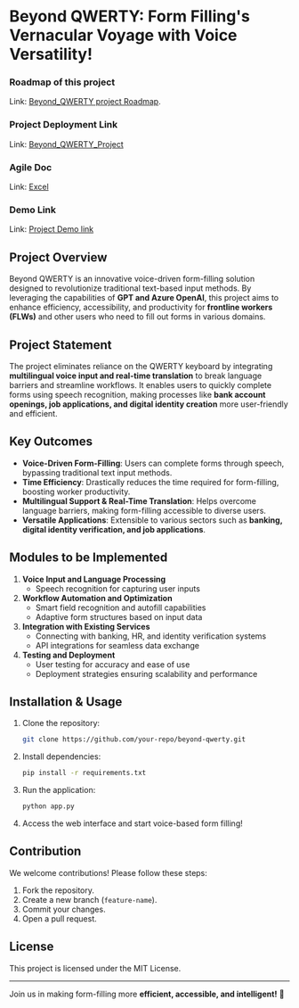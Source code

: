 
# Beyond QWERTY: Form Filling's Vernacular Voyage with Voice Versatility!

### Roadmap of this project
Link: [Beyond_QWERTY project Roadmap](https://lucid.app/lucidspark/7c318592-1fa8-46b2-8d6a-37c798535972/edit?viewport_loc=-2081%2C-404%2C3241%2C1467%2C0_0&invitationId=inv_9eecbf5c-374f-469f-b352-883f57a63486).

### Project Deployment Link
Link: [Beyond_QWERTY_Project](https://beyond-qwerty.vercel.app/) 
### Agile Doc
Link: [Excel](./Agile_Infosys_Springboard.xlsx)
### Demo Link
Link: [Project Demo link](https://drive.google.com/drive/folders/1Se5P3M0H2lLhc2FrhabsSIWj8r28BOpD)


## Project Overview
Beyond QWERTY is an innovative voice-driven form-filling solution designed to revolutionize traditional text-based input methods. By leveraging the capabilities of **GPT and Azure OpenAI**, this project aims to enhance efficiency, accessibility, and productivity for **frontline workers (FLWs)** and other users who need to fill out forms in various domains.

## Project Statement
The project eliminates reliance on the QWERTY keyboard by integrating **multilingual voice input and real-time translation** to break language barriers and streamline workflows. It enables users to quickly complete forms using speech recognition, making processes like **bank account openings, job applications, and digital identity creation** more user-friendly and efficient.

## Key Outcomes
- **Voice-Driven Form-Filling**: Users can complete forms through speech, bypassing traditional text input methods.
- **Time Efficiency**: Drastically reduces the time required for form-filling, boosting worker productivity.
- **Multilingual Support & Real-Time Translation**: Helps overcome language barriers, making form-filling accessible to diverse users.
- **Versatile Applications**: Extensible to various sectors such as **banking, digital identity verification, and job applications**.

## Modules to be Implemented
1. **Voice Input and Language Processing**
   - Speech recognition for capturing user inputs
2. **Workflow Automation and Optimization**
   - Smart field recognition and autofill capabilities
   - Adaptive form structures based on input data
3. **Integration with Existing Services**
   - Connecting with banking, HR, and identity verification systems
   - API integrations for seamless data exchange
4. **Testing and Deployment**
   - User testing for accuracy and ease of use
   - Deployment strategies ensuring scalability and performance



## Installation & Usage
1. Clone the repository:
   ```sh
   git clone https://github.com/your-repo/beyond-qwerty.git
   ```
2. Install dependencies:
   ```sh
   pip install -r requirements.txt
   ```
3. Run the application:
   ```sh
   python app.py
   ```
4. Access the web interface and start voice-based form filling!

## Contribution
We welcome contributions! Please follow these steps:
1. Fork the repository.
2. Create a new branch (`feature-name`).
3. Commit your changes.
4. Open a pull request.

## License
This project is licensed under the MIT License.

---
Join us in making form-filling more **efficient, accessible, and intelligent!** 🚀


